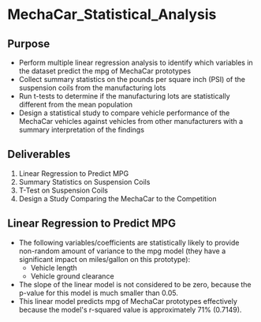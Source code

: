# MechaCar_Statistical_Analysis

## Purpose
* Perform multiple linear regression analysis to identify which variables in the dataset predict the mpg of MechaCar prototypes
* Collect summary statistics on the pounds per square inch (PSI) of the suspension coils from the manufacturing lots
* Run t-tests to determine if the manufacturing lots are statistically different from the mean population
* Design a statistical study to compare vehicle performance of the MechaCar vehicles against vehicles from other manufacturers with a summary interpretation of the findings

## Deliverables
1. Linear Regression to Predict MPG
2. Summary Statistics on Suspension Coils
3. T-Test on Suspension Coils
4. Design a Study Comparing the MechaCar to the Competition

## Linear Regression to Predict MPG
* The following variables/coefficients are statistically likely to provide non-random amount of variance to the mpg model (they have a significant impact on miles/gallon on this prototype):
  * Vehicle length
  * Vehicle ground clearance
* The slope of the linear model is not considered to be zero, because the p-value for this model is much smaller than 0.05. 
* This linear model predicts mpg of MechaCar prototypes effectively because the model's r-squared value is approximately 71% (0.7149).
